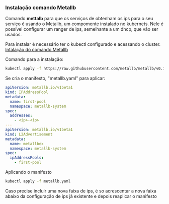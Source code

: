 ### Instalação comando Metallb
Comando **mettalb** para que os serviços de obtenham os ips para o seu serviço é usando o Metallb, um compomente instalado no kubernets. Nele é possível configurar um ranger de ips, semelhante a um dhcp, que vão ser usados.

Para instalar é necessário ter o kubectl configurado e acessando o cluster.
[Intalação do comando Metallb](https://metallb.universe.tf/installation/)
 
Comando para a instalação:
```bash
kubectl apply -f https://raw.githubusercontent.com/metallb/metallb/v0.14.8/config/manifests/metallb-native.yaml
```
Se cria o manifesto, "metallb.yaml" para aplicar:
```yaml
apiVersion: metallb.io/v1beta1
kind: IPAddressPool
metadata:
  name: first-pool
  namespace: metallb-system
spec:
  addresses:
    - <ip>-<ip>
---
apiVersion: metallb.io/v1beta1
kind: L2Advertisement
metadata:
  name: metallbex
  namespace: metallb-system
spec:
  ipAddressPools:
    - first-pool
```
Aplicando o manifesto
```bash
kubectl apply -f metallb.yaml
```

Caso precise incluir uma nova faixa de ips, é so acrescentar a nova faixa abaixo da configuração de ips já existente e depois reaplicar o manifesto

